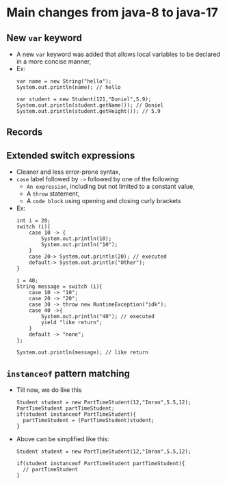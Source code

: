 
# Main changes from java-8 to java-17

## New `var` keyword
- A new `var` keyword was added that allows local variables to be declared in a more concise manner,
- Ex:
    ```
    var name = new String("hello");
    System.out.println(name); // hello
    
    var student = new Student(121,"Doniel",5.9);
    System.out.println(student.getName()); // Doniel
    System.out.println(student.getHeight()); // 5.9
    ```

## Records


## Extended switch expressions
- Cleaner and less error-prone syntax,
- `case` label followed by `->` followed by one of the following:
  - `An expression`, including but not limited to a constant value,
  - A `throw` statement,
  - A `code block` using opening and closing curly brackets
- Ex:
    ```
    int i = 20;
    switch (i){
        case 10 -> {
            System.out.println(10);
            System.out.println("10");
        }
        case 20-> System.out.println(20); // executed
        default-> System.out.println("Other");
    }
    
    i = 40;
    String message = switch (i){
        case 10 -> "10";
        case 20 -> "20";
        case 30 -> throw new RuntimeException("idk");
        case 40 ->{
            System.out.println("40"); // executed
            yield "like return";
        }
        default -> "none";
    };
    
    System.out.println(message); // like return
    ```

## `instanceof` pattern matching
- Till now, we do like this
  ```
  Student student = new PartTimeStudent(12,"Imran",5.5,12);
  PartTimeStudent partTimeStudent;
  if(student instanceof PartTimeStudent){
    partTimeStudent = (PartTimeStudent)student; 
  }
  ```
- Above can be simplified like this:
  ```
  Student student = new PartTimeStudent(12,"Imran",5.5,12);
          
  if(student instanceof PartTimeStudent partTimeStudent){
    // partTimeStudent
  }
  ```
